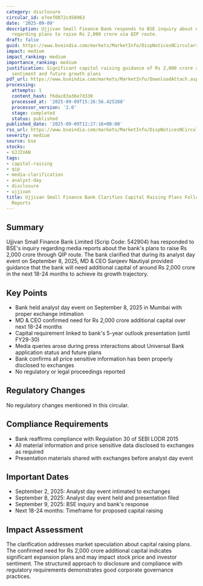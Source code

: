 ```yaml
---
category: disclosure
circular_id: e7eef0872c458963
date: '2025-09-09'
description: Ujjivan Small Finance Bank responds to BSE inquiry about news reports
  regarding plans to raise Rs 2,000 crore via QIP route.
draft: false
guid: https://www.bseindia.com/markets/MarketInfo/DispNoticesNCirculars.aspx?Noticeid={96D9CE78-B1DD-4E1E-8223-9C7C552B44C9}&noticeno=20250909-53&dt=09/09/2025&icount=53&totcount=67&flag=0
impact: medium
impact_ranking: medium
importance_ranking: medium
justification: Significant capital raising guidance of Rs 2,000 crore affects investor
  sentiment and future growth plans
pdf_url: https://www.bseindia.com/markets/MarketInfo/DownloadAttach.aspx?id=20250909-53&attachedId=2b60762a-7238-421a-a99a-c2cad9ff3643
processing:
  attempts: 1
  content_hash: f6dac83a36e7d330
  processed_at: '2025-09-09T15:26:56.425288'
  processor_version: '2.0'
  stage: completed
  status: published
published_date: '2025-09-09T12:27:16+00:00'
rss_url: https://www.bseindia.com/markets/MarketInfo/DispNoticesNCirculars.aspx?Noticeid={96D9CE78-B1DD-4E1E-8223-9C7C552B44C9}&noticeno=20250909-53&dt=09/09/2025&icount=53&totcount=67&flag=0
severity: medium
source: bse
stocks:
- UJJIVAN
tags:
- capital-raising
- qip
- media-clarification
- analyst-day
- disclosure
- ujjivan
title: Ujjivan Small Finance Bank Clarifies Capital Raising Plans Following Media
  Reports
---
```


## Summary

Ujjivan Small Finance Bank Limited (Scrip Code: 542904) has responded to BSE's inquiry regarding media reports about the bank's plans to raise Rs 2,000 crore through QIP route. The bank clarified that during its analyst day event on September 8, 2025, MD & CEO Sanjeev Nautiyal provided guidance that the bank will need additional capital of around Rs 2,000 crore in the next 18-24 months to achieve its growth trajectory.

## Key Points

- Bank held analyst day event on September 8, 2025 in Mumbai with proper exchange intimation
- MD & CEO confirmed need for Rs 2,000 crore additional capital over next 18-24 months
- Capital requirement linked to bank's 5-year outlook presentation (until FY29-30)
- Media queries arose during press interactions about Universal Bank application status and future plans
- Bank confirms all price sensitive information has been properly disclosed to exchanges
- No regulatory or legal proceedings reported

## Regulatory Changes

No regulatory changes mentioned in this circular.

## Compliance Requirements

- Bank reaffirms compliance with Regulation 30 of SEBI LODR 2015
- All material information and price sensitive data disclosed to exchanges as required
- Presentation materials shared with exchanges before analyst day event

## Important Dates

- September 2, 2025: Analyst day event intimated to exchanges
- September 8, 2025: Analyst day event held and presentation filed
- September 9, 2025: BSE inquiry and bank's response
- Next 18-24 months: Timeframe for proposed capital raising

## Impact Assessment

The clarification addresses market speculation about capital raising plans. The confirmed need for Rs 2,000 crore additional capital indicates significant expansion plans and may impact stock price and investor sentiment. The structured approach to disclosure and compliance with regulatory requirements demonstrates good corporate governance practices.